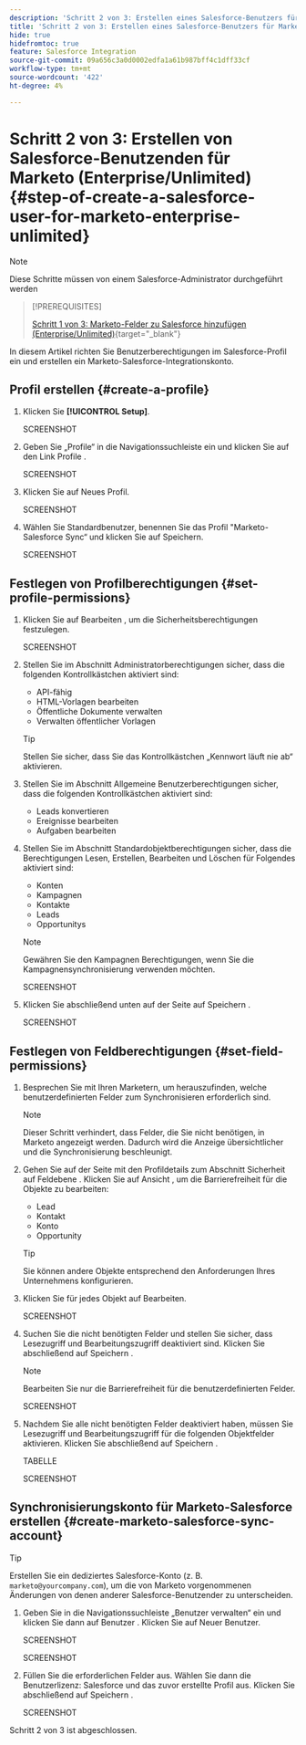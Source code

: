 ```yaml
---
description: 'Schritt 2 von 3: Erstellen eines Salesforce-Benutzers für Marketo (Enterprise/Unlimited) - Marketo-Dokumente - Produktdokumentation'
title: 'Schritt 2 von 3: Erstellen eines Salesforce-Benutzers für Marketo (Enterprise/Unlimited)'
hide: true
hidefromtoc: true
feature: Salesforce Integration
source-git-commit: 09a656c3a0d0002edfa1a61b987bff4c1dff33cf
workflow-type: tm+mt
source-wordcount: '422'
ht-degree: 4%

---
```


# Schritt 2 von 3: Erstellen von Salesforce-Benutzenden für Marketo (Enterprise/Unlimited) {#step-of-create-a-salesforce-user-for-marketo-enterprise-unlimited}

>[!NOTE]
>
>Diese Schritte müssen von einem Salesforce-Administrator durchgeführt werden

>[!PREREQUISITES]
>
>[Schritt 1 von 3: Marketo-Felder zu Salesforce hinzufügen (Enterprise/Unlimited)](/help/marketo/product-docs/crm-sync/salesforce-sync/setup/enterprise-unlimited-edition/step-1-of-3-add-marketo-fields-to-salesforce-enterprise-unlimited.md){target="_blank"}

In diesem Artikel richten Sie Benutzerberechtigungen im Salesforce-Profil ein und erstellen ein Marketo-Salesforce-Integrationskonto.

## Profil erstellen {#create-a-profile}

1. Klicken Sie **[!UICONTROL Setup]**.

   SCREENSHOT

1. Geben Sie „Profile“ in die Navigationssuchleiste ein und klicken Sie auf den Link Profile .

   SCREENSHOT

1. Klicken Sie auf Neues Profil.

   SCREENSHOT

1. Wählen Sie Standardbenutzer, benennen Sie das Profil &quot;Marketo-Salesforce Sync“ und klicken Sie auf Speichern.

   SCREENSHOT

## Festlegen von Profilberechtigungen {#set-profile-permissions}

1. Klicken Sie auf Bearbeiten , um die Sicherheitsberechtigungen festzulegen.

   SCREENSHOT

1. Stellen Sie im Abschnitt Administratorberechtigungen sicher, dass die folgenden Kontrollkästchen aktiviert sind:

   * API-fähig
   * HTML-Vorlagen bearbeiten
   * Öffentliche Dokumente verwalten
   * Verwalten öffentlicher Vorlagen

   >[!TIP]
   >
   >Stellen Sie sicher, dass Sie das Kontrollkästchen „Kennwort läuft nie ab“ aktivieren.

1. Stellen Sie im Abschnitt Allgemeine Benutzerberechtigungen sicher, dass die folgenden Kontrollkästchen aktiviert sind:

   * Leads konvertieren
   * Ereignisse bearbeiten
   * Aufgaben bearbeiten

1. Stellen Sie im Abschnitt Standardobjektberechtigungen sicher, dass die Berechtigungen Lesen, Erstellen, Bearbeiten und Löschen für Folgendes aktiviert sind:

   * Konten
   * Kampagnen
   * Kontakte
   * Leads
   * Opportunitys

   >[!NOTE]
   >
   >Gewähren Sie den Kampagnen Berechtigungen, wenn Sie die Kampagnensynchronisierung verwenden möchten.

   SCREENSHOT

1. Klicken Sie abschließend unten auf der Seite auf Speichern .

   SCREENSHOT

## Festlegen von Feldberechtigungen {#set-field-permissions}

1. Besprechen Sie mit Ihren Marketern, um herauszufinden, welche benutzerdefinierten Felder zum Synchronisieren erforderlich sind.

   >[!NOTE]
   >
   >Dieser Schritt verhindert, dass Felder, die Sie nicht benötigen, in Marketo angezeigt werden. Dadurch wird die Anzeige übersichtlicher und die Synchronisierung beschleunigt.

1. Gehen Sie auf der Seite mit den Profildetails zum Abschnitt Sicherheit auf Feldebene . Klicken Sie auf Ansicht , um die Barrierefreiheit für die Objekte zu bearbeiten:

   * Lead
   * Kontakt
   * Konto
   * Opportunity

   >[!TIP]
   >
   >Sie können andere Objekte entsprechend den Anforderungen Ihres Unternehmens konfigurieren.

1. Klicken Sie für jedes Objekt auf Bearbeiten.

   SCREENSHOT

1. Suchen Sie die nicht benötigten Felder und stellen Sie sicher, dass Lesezugriff und Bearbeitungszugriff deaktiviert sind. Klicken Sie abschließend auf Speichern .

   >[!NOTE]
   >
   >Bearbeiten Sie nur die Barrierefreiheit für die benutzerdefinierten Felder.

   SCREENSHOT

1. Nachdem Sie alle nicht benötigten Felder deaktiviert haben, müssen Sie Lesezugriff und Bearbeitungszugriff für die folgenden Objektfelder aktivieren. Klicken Sie abschließend auf Speichern .

   TABELLE

   SCREENSHOT

## Synchronisierungskonto für Marketo-Salesforce erstellen {#create-marketo-salesforce-sync-account}

>[!TIP]
>
>Erstellen Sie ein dediziertes Salesforce-Konto (z. B. `marketo@yourcompany.com`), um die von Marketo vorgenommenen Änderungen von denen anderer Salesforce-Benutzender zu unterscheiden.

1. Geben Sie in die Navigationssuchleiste „Benutzer verwalten“ ein und klicken Sie dann auf Benutzer . Klicken Sie auf Neuer Benutzer.

   SCREENSHOT

   SCREENSHOT

1. Füllen Sie die erforderlichen Felder aus. Wählen Sie dann die Benutzerlizenz: Salesforce und das zuvor erstellte Profil aus. Klicken Sie abschließend auf Speichern .

   SCREENSHOT

Schritt 2 von 3 ist abgeschlossen.
